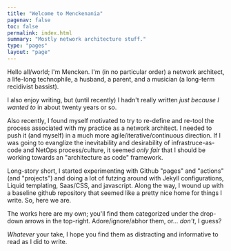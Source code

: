 ```yaml
---
title: "Welcome to Menckenania"
pagenav: false
toc: false
permalink: index.html
summary: "Mostly network architecture stuff."
type: "pages"
layout: "page"
---
```


Hello all/world; I'm Mencken.  I'm (in no particular order) a network architect, a life-long technophile, a husband, a parent, and a musician (a long-term recidivist bassist).

I also enjoy writing, but (until recently) I hadn't really written *just because I wanted to* in about twenty years or so.

Also recently, I found myself motivated to try to re-define and re-tool the process associated with my practice as a network architect.  I needed to push it (and myself) in a much more agile/iterative/continuous direction.  If I was going to evanglize the inevitability and desirability of infrastruce-as-code and NetOps process/culture, it seemed *only fair* that I should be working towards an "architecture as code" framework.

Long-story short, I started experimenting with Github "pages" and "actions" (and "projects") and doing a lot of futzing around with Jekyll configurations, Liquid templating, Saas/CSS, and javascript.  Along the way, I wound up with a baseline github repository that seemed like a pretty nice home for things I write.  So, here we are.

The works here are my own; you'll find them categorized under the drop-down arrows in the top-right. Adore/ignore/abhor them, or... *don't*, I guess?  

*Whatever* your take, I hope you find them as distracting and informative to read as I did to write.